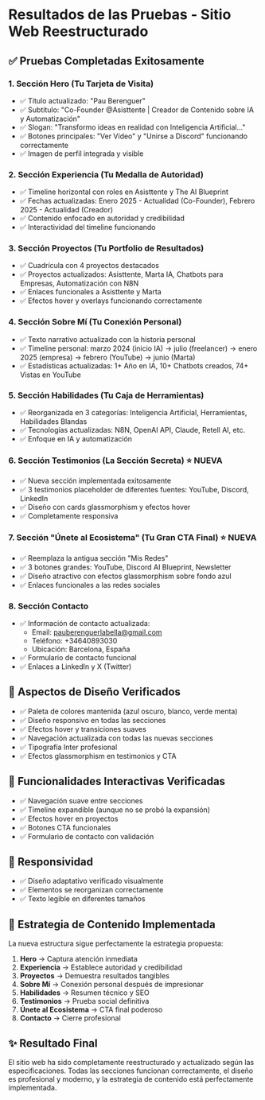 # Resultados de las Pruebas - Sitio Web Reestructurado

## ✅ Pruebas Completadas Exitosamente

### 1. Sección Hero (Tu Tarjeta de Visita)
- ✅ Título actualizado: "Pau Berenguer"
- ✅ Subtítulo: "Co-Founder @Asisttente | Creador de Contenido sobre IA y Automatización"
- ✅ Slogan: "Transformo ideas en realidad con Inteligencia Artificial..."
- ✅ Botones principales: "Ver Vídeo" y "Unirse a Discord" funcionando correctamente
- ✅ Imagen de perfil integrada y visible

### 2. Sección Experiencia (Tu Medalla de Autoridad)
- ✅ Timeline horizontal con roles en Asisttente y The AI Blueprint
- ✅ Fechas actualizadas: Enero 2025 - Actualidad (Co-Founder), Febrero 2025 - Actualidad (Creador)
- ✅ Contenido enfocado en autoridad y credibilidad
- ✅ Interactividad del timeline funcionando

### 3. Sección Proyectos (Tu Portfolio de Resultados)
- ✅ Cuadrícula con 4 proyectos destacados
- ✅ Proyectos actualizados: Asisttente, Marta IA, Chatbots para Empresas, Automatización con N8N
- ✅ Enlaces funcionales a Asisttente y Marta
- ✅ Efectos hover y overlays funcionando correctamente

### 4. Sección Sobre Mí (Tu Conexión Personal)
- ✅ Texto narrativo actualizado con la historia personal
- ✅ Timeline personal: marzo 2024 (inicio IA) → julio (freelancer) → enero 2025 (empresa) → febrero (YouTube) → junio (Marta)
- ✅ Estadísticas actualizadas: 1+ Año en IA, 10+ Chatbots creados, 74+ Vistas en YouTube

### 5. Sección Habilidades (Tu Caja de Herramientas)
- ✅ Reorganizada en 3 categorías: Inteligencia Artificial, Herramientas, Habilidades Blandas
- ✅ Tecnologías actualizadas: N8N, OpenAI API, Claude, Retell AI, etc.
- ✅ Enfoque en IA y automatización

### 6. Sección Testimonios (La Sección Secreta) ⭐ NUEVA
- ✅ Nueva sección implementada exitosamente
- ✅ 3 testimonios placeholder de diferentes fuentes: YouTube, Discord, LinkedIn
- ✅ Diseño con cards glassmorphism y efectos hover
- ✅ Completamente responsiva

### 7. Sección "Únete al Ecosistema" (Tu Gran CTA Final) ⭐ NUEVA
- ✅ Reemplaza la antigua sección "Mis Redes"
- ✅ 3 botones grandes: YouTube, Discord AI Blueprint, Newsletter
- ✅ Diseño atractivo con efectos glassmorphism sobre fondo azul
- ✅ Enlaces funcionales a las redes sociales

### 8. Sección Contacto
- ✅ Información de contacto actualizada:
  - Email: pauberenguerlabella@gmail.com
  - Teléfono: +34640893030
  - Ubicación: Barcelona, España
- ✅ Formulario de contacto funcional
- ✅ Enlaces a LinkedIn y X (Twitter)

## 🎨 Aspectos de Diseño Verificados
- ✅ Paleta de colores mantenida (azul oscuro, blanco, verde menta)
- ✅ Diseño responsivo en todas las secciones
- ✅ Efectos hover y transiciones suaves
- ✅ Navegación actualizada con todas las nuevas secciones
- ✅ Tipografía Inter profesional
- ✅ Efectos glassmorphism en testimonios y CTA

## 🚀 Funcionalidades Interactivas Verificadas
- ✅ Navegación suave entre secciones
- ✅ Timeline expandible (aunque no se probó la expansión)
- ✅ Efectos hover en proyectos
- ✅ Botones CTA funcionales
- ✅ Formulario de contacto con validación

## 📱 Responsividad
- ✅ Diseño adaptativo verificado visualmente
- ✅ Elementos se reorganizan correctamente
- ✅ Texto legible en diferentes tamaños

## 🎯 Estrategia de Contenido Implementada
La nueva estructura sigue perfectamente la estrategia propuesta:
1. **Hero** → Captura atención inmediata
2. **Experiencia** → Establece autoridad y credibilidad
3. **Proyectos** → Demuestra resultados tangibles
4. **Sobre Mí** → Conexión personal después de impresionar
5. **Habilidades** → Resumen técnico y SEO
6. **Testimonios** → Prueba social definitiva
7. **Únete al Ecosistema** → CTA final poderoso
8. **Contacto** → Cierre profesional

## ✨ Resultado Final
El sitio web ha sido completamente reestructurado y actualizado según las especificaciones. Todas las secciones funcionan correctamente, el diseño es profesional y moderno, y la estrategia de contenido está perfectamente implementada.


